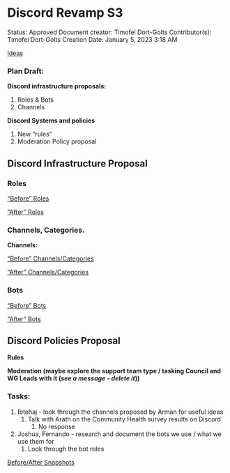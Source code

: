 # Discord Revamp S3

Status: Approved
Document creator: Timofei Dort-Golts
Contributor(s): Timofei Dort-Golts
Creation Date: January 5, 2023 3:18 AM

[Ideas](Discord%20Revamp%20S3%201a46cd488d854e49a9f119ecbcc8af22/Ideas%20cb6ca33190ab4319aa5f52b32bd45875.md)

### Plan Draft:

**Discord infrastructure proposals:**

1. Roles & Bots
2. Channels

**Discord Systems and policies**

1. New “rules”
2. Moderation Policy proposal

## Discord Infrastructure Proposal

### Roles

[“Before” Roles](Discord%20Revamp%20S3%201a46cd488d854e49a9f119ecbcc8af22/%E2%80%9CBefore%E2%80%9D%20Roles%203e2e23b0945b4b0fb0938f883eefa794.csv)

[“After” Roles](Discord%20Revamp%20S3%201a46cd488d854e49a9f119ecbcc8af22/%E2%80%9CAfter%E2%80%9D%20Roles%20db29596ec84a4a91879f22d2a36a0fcb.csv)

### Channels, Categories.

**Channels:**

[“Before” Channels/Categories](Discord%20Revamp%20S3%201a46cd488d854e49a9f119ecbcc8af22/%E2%80%9CBefore%E2%80%9D%20Channels%20Categories%20dd29061dbbc44a93920f30f5feea00f2.csv)

[“After” Channels/Categories](Discord%20Revamp%20S3%201a46cd488d854e49a9f119ecbcc8af22/%E2%80%9CAfter%E2%80%9D%20Channels%20Categories%205d642af6cf4b4b929c73612cfd9cbb1a.csv)

### Bots

[“Before” Bots](Discord%20Revamp%20S3%201a46cd488d854e49a9f119ecbcc8af22/%E2%80%9CBefore%E2%80%9D%20Bots%20bf952b30873042e295bf490719a54456.csv)

[“After” Bots](Discord%20Revamp%20S3%201a46cd488d854e49a9f119ecbcc8af22/%E2%80%9CAfter%E2%80%9D%20Bots%20152b90da05eb4aec946d5cd8f6090e4d.csv)

## Discord Policies Proposal

**Rules**

**Moderation (maybe explore the support team type / tasking Council and WG Leads with it (*see a message - delete it*))**

### Tasks:

1. Ibtehaj - look through the channels proposed by Arman for useful ideas
    1. Talk with Arath on the Community Health survey results on Discord
        1. No response
2. Joshua, Fernando - research and document the bots we use / what we use them for
    1. Look through the bot roles

[Before/After Snapshots](Discord%20Revamp%20S3%201a46cd488d854e49a9f119ecbcc8af22/Before%20After%20Snapshots%20e6a4ad23fb07447c95f5ed2e506ddfe3.md)